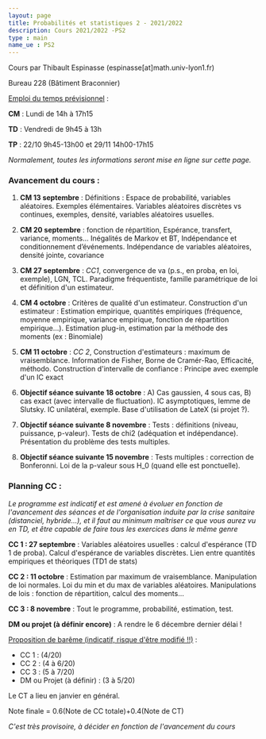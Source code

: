 ```yaml
---
layout: page
title: Probabilités et statistiques 2 - 2021/2022
description: Cours 2021/2022 -PS2
type : main
name_ue : PS2
---
```


Cours par Thibault Espinasse (espinasse[at]math.univ-lyon1.fr) 

Bureau 228 (Bâtiment Braconnier)

<ins>Emploi du temps prévisionnel</ins> :

**CM** : Lundi de 14h à 17h15

**TD** : Vendredi de 9h45 à 13h

**TP** : 22/10 9h45-13h00 et 29/11 14h00-17h15

_Normalement, toutes les informations seront mise en ligne sur cette page._

### Avancement du cours :

1. **CM 13 septembre** : Définitions : Espace de probabilité, variables aléatoires. Exemples élémentaires. Variables aléatoires discrètes vs continues, exemples, densité, variables aléatoires usuelles. 

2. **CM 20 septembre**  : fonction de répartition, Espérance, transfert, variance, moments...  Inégalités de Markov et BT, Indépendance et conditionnement d’événements. Indépendance de variables aléatoires, densité jointe, covariance

3. **CM 27 septembre**  : *CC1*, convergence de va (p.s., en proba, en loi, exemple), LGN, TCL. Paradigme fréquentiste, famille paramétrique de loi et définition d'un estimateur.

4. **CM 4 octobre**  : Critères de qualité d'un estimateur. Construction d'un estimateur : Estimation empirique, quantités empiriques (fréquence, moyenne empirique, variance empirique, fonction de répartition empirique...). Estimation plug-in,  estimation par la méthode des moments (ex : Binomiale)

5. **CM 11 octobre**  : *CC 2*, Construction d'estimateurs :   maximum de vraisemblance. Information de Fisher, Borne de Cramér-Rao, Efficacité, méthodo. Construction d'intervalle de confiance : Principe avec exemple d'un IC exact

6. **Objectif séance suivante 18 octobre** :  A) Cas gaussien, 4 sous cas, 
                                              B) cas exact (avec intervalle de fluctuation). 
IC asymptotiques, lemme de Slutsky. IC unilatéral, exemple.
Base d'utilisation de LateX (si projet ?).

7. **Objectif séance suivante 8 novembre** : Tests : définitions (niveau, puissance, p-valeur). Tests de chi2 (adéquation et indépendance). Présentation du problème des tests multiples.

8. **Objectif séance suivante 15 novembre** : Tests multiples : correction de Bonferonni. Loi de la p-valeur sous H_0 (quand elle est ponctuelle). 

### Planning CC :

_Le programme est indicatif et est amené à évoluer en fonction de l'avancement des séances et de l'organisation induite par la crise sanitaire (distanciel, hybride...), et il faut au minimum maîtriser ce que vous aurez vu en TD, et être capable de faire tous les exercices dans le même genre_

**CC 1 : 27 septembre** : Variables aléatoires usuelles : calcul d'espérance (TD 1 de proba). Calcul d'espérance de variables discrètes. Lien entre quantités empiriques et théoriques (TD1 de stats)

**CC 2 : 11 octobre** : Estimation par maximum de vraisemblance.  Manipulation de loi normales. Loi du min et du max de variables aléatoires. Manipulations de lois : fonction de répartition, calcul des moments...

**CC 3 : 8 novembre** : Tout le programme, probabilité, estimation, test. 

**DM ou projet (à définir encore)** : A rendre le 6 décembre dernier délai !

<ins>Proposition de barême (indicatif, risque d'être modifié !!)</ins> :

  - CC 1 : (4/20) 
  - CC 2 : (4 à 6/20)
  - CC 3 : (5 à 7/20)
  - DM ou Projet (à définir) : (3 à 5/20) 

Le CT a lieu en janvier en général.
  
Note finale  = 0.6(Note de CC totale)+0.4(Note de CT)  


_C'est très provisoire, à décider en fonction de l'avancement du cours_


